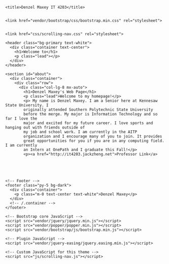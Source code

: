 <html lang="en">

  <head>



    <title>Denzel Maxey IT 4203</title>

  
    <link href="vendor/bootstrap/css/bootstrap.min.css" rel="stylesheet">

    
    <link href="css/scrolling-nav.css" rel="stylesheet">

  </head>

  <body id="page-top">

     
    <header class="bg-primary text-white">
      <div class="container text-center">
        <h1>Welcome to</h1>
        <p class="lead"></p>
      </div>
    </header>

    <section id="about">
      <div class="container">
        <div class="row">
          <div class="col-lg-8 mx-auto">
            <h1>Denzel Maxey's Web Page</h1>
            <p class="lead">Welcome to my homepage!</p>
            <p> My name is Denzel Maxey. I am a Senior here at Kennesaw State University. I 
            originally attended Southern Polytechnic State University 
            before the merge. My major is Information Technology and so far I love the 
            major and excited for my future career. I love sports and hanging out with friends outside of 
            my job and school work. I am currently in the AITP 
            organization and I encourage many of you to join. It provides 
            great opportunities for you if you are in any computing field. I am currently 
            an Intern at OnePath and I graduate this Fall!</p>
            <p><a href="http://it4203.jackzheng.net">Professor Link</a>
             

            
      

    <!-- Footer -->
    <footer class="py-5 bg-dark">
      <div class="container">
        <p class="m-0 text-center text-white">Denzel Maxey</p>
      </div>
      <!-- /.container -->
    </footer>

    <!-- Bootstrap core JavaScript -->
    <script src="vendor/jquery/jquery.min.js"></script>
    <script src="vendor/popper/popper.min.js"></script>
    <script src="vendor/bootstrap/js/bootstrap.min.js"></script>

    <!-- Plugin JavaScript -->
    <script src="vendor/jquery-easing/jquery.easing.min.js"></script>

    <!-- Custom JavaScript for this theme -->
    <script src="js/scrolling-nav.js"></script>

